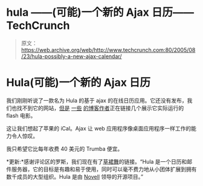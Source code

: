 # hula ——(可能)一个新的 Ajax 日历——TechCrunch

> 原文：<https://web.archive.org/web/http://www.techcrunch.com:80/2005/08/23/hula-possibly-a-new-ajax-calendar/>

# Hula(可能)一个新的 Ajax 日历

我们刚刚听说了一款名为 Hula 的基于 ajax 的在线日历应用。它还没有发布，我们也找不到它的网站，[但是](https://web.archive.org/web/20201124164510/http://campd.org/?p=14) [一些](https://web.archive.org/web/20201124164510/http://rifers.org/blogs/datadevil/2005/8/22/great_hula_web_calendar_interfa) [的博客作者](https://web.archive.org/web/20201124164510/http://www.ajaxian.com/archives/2005/08/hula_ajaxian_ca.html)正在链接几个展示它实际运行的 flash 电影。

这让我们想起了苹果的 iCal。Ajax 让 web 应用程序像桌面应用程序一样工作的能力令人惊叹。

我只希望它比每年收费 40 美元的 Trumba 便宜。

*更新:*感谢评论区的罗斯，我们现在有了[草裙舞](https://web.archive.org/web/20201124164510/http://www.hula-project.org/Hula_Server)的链接。“Hula 是一个日历和邮件服务器，它的目标是有趣和易于使用，同时可以毫不费力地从小团体扩展到拥有数千成员的大型组织。Hula 是由 [Novell](https://web.archive.org/web/20201124164510/http://www.novell.com/) 领导的开源项目。”